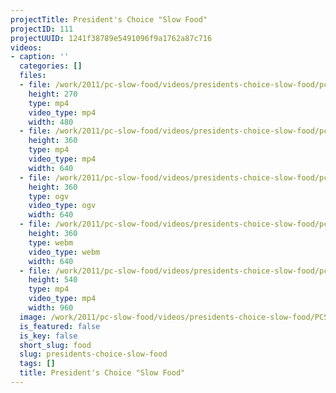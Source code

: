```yaml
---
projectTitle: President's Choice "Slow Food"
projectID: 111
projectUUID: 1241f38789e5491096f9a1762a87c716
videos:
- caption: ''
  categories: []
  files:
  - file: /work/2011/pc-slow-food/videos/presidents-choice-slow-food/pc-slow-food-480x270.mp4
    height: 270
    type: mp4
    video_type: mp4
    width: 480
  - file: /work/2011/pc-slow-food/videos/presidents-choice-slow-food/pc-slow-food-640x360.mp4
    height: 360
    type: mp4
    video_type: mp4
    width: 640
  - file: /work/2011/pc-slow-food/videos/presidents-choice-slow-food/pc-slow-food-640x360.ogv
    height: 360
    type: ogv
    video_type: ogv
    width: 640
  - file: /work/2011/pc-slow-food/videos/presidents-choice-slow-food/pc-slow-food-640x360.webm
    height: 360
    type: webm
    video_type: webm
    width: 640
  - file: /work/2011/pc-slow-food/videos/presidents-choice-slow-food/pc-slow-food-960x540.mp4
    height: 540
    type: mp4
    video_type: mp4
    width: 960
  image: /work/2011/pc-slow-food/videos/presidents-choice-slow-food/PCSlowFoodEN-0812gen.0005.jpg
  is_featured: false
  is_key: false
  short_slug: food
  slug: presidents-choice-slow-food
  tags: []
  title: President's Choice "Slow Food"
---
```

